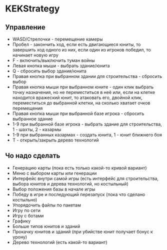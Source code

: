 # KEKStrategy

## Управление
- WASD/Стрелочки - перемещение камеры
- Пробел - закончить ход, если есть двигающиеся юниты, то завершить ход одного из них, 
  если один из игроков победил, то начинает новую игру 
- F - включить/выключить туман войны
- Левая кнопка мыши - выбрать здание/юнита
- Q - сбросить выбор здания/юнита
- Правая кнопка при выбранном здании для строительства - сбросить выбор
- Правая кнопка мыши при выбранном юните - один клик выбрать точку назначения, 
но не переместиться в неё или, если на клетке находится вражеский юнит, то
атаковать его, двойной клик, переместиться до выбранной клетки, на сколько 
хватает очков перемещения
- Правая кнопка мыши при выбранной базе игрока - сбросить выбранное здание
- 1-9 при выбранной базе игрока - выбрать здание для строительства, 1 - шахты, 2 - казармы
- 1-9 при выбранных казармах - создать юнита, 1 - юнит ближнего боя
- T - открыть/закрыть дерево технологий

## Чо надо сделать
- Генерацию карты (пока есть только какой-то кривой вариант)
- Меню с выбором карты или генерации
- Интерфейс внутри самой игры (есть интерфейс для строительства, 
  выбора юнитов и дерева технологий, но костыльный)
- Выбор положения базы в начале игры
- Победу в игре и последующий перезапуск (пока что сделано костыльно)
- Упорядочить файлы по пакетам
- Игру по сети
- Игру с ботами
- Графику
- Больше типов юнитов и зданий
- Прокачку юнитов и зданий (при убийстве юнит получает бонус к урону)
- Дерево технологий (есть какой-то вариант)
 
